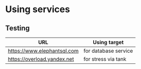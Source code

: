 # Using services

## Testing

| URL | Using target |
|---|---|
| https://www.elephantsql.com | for database service |
| https://overload.yandex.net | for stress via tank |
